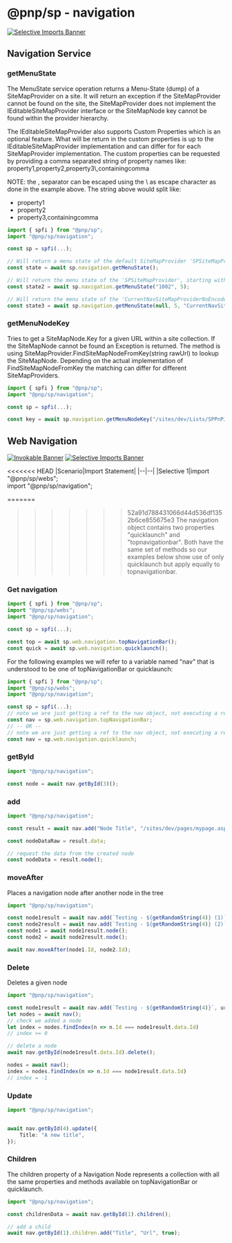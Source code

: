 # @pnp/sp - navigation

[![Selective Imports Banner](https://img.shields.io/badge/Selective%20Imports-informational.svg)](../concepts/selective-imports.md)  

## Navigation Service

### getMenuState

The MenuState service operation returns a Menu-State (dump) of a SiteMapProvider on a site. It will return an exception if the SiteMapProvider cannot be found on the site, the SiteMapProvider does not implement the IEditableSiteMapProvider interface or the SiteMapNode key cannot be found within the provider hierarchy.

The IEditableSiteMapProvider also supports Custom Properties which is an optional feature. What will be return in the custom properties is up to the IEditableSiteMapProvider implementation and can differ for for each SiteMapProvider implementation. The custom properties can be requested by providing a comma separated string of property names like: property1,property2,property3\\,containingcomma

NOTE: the , separator can be escaped using the \ as escape character as done in the example above. The string above would split like:

* property1
* property2
* property3,containingcomma

```TypeScript
import { spfi } from "@pnp/sp";
import "@pnp/sp/navigation";

const sp = spfi(...);

// Will return a menu state of the default SiteMapProvider 'SPSiteMapProvider' where the dump starts a the RootNode (within the site) with a depth of 10 levels.
const state = await sp.navigation.getMenuState();

// Will return the menu state of the 'SPSiteMapProvider', starting with the node with the key '1002' with a depth of 5
const state2 = await sp.navigation.getMenuState("1002", 5);

// Will return the menu state of the 'CurrentNavSiteMapProviderNoEncode' from the root node of the provider with a depth of 5
const state3 = await sp.navigation.getMenuState(null, 5, "CurrentNavSiteMapProviderNoEncode");
```

### getMenuNodeKey

Tries to get a SiteMapNode.Key for a given URL within a site collection. If the SiteMapNode cannot be found an Exception is returned. The method is using SiteMapProvider.FindSiteMapNodeFromKey(string rawUrl) to lookup the SiteMapNode. Depending on the actual implementation of FindSiteMapNodeFromKey the matching can differ for different SiteMapProviders.

```TypeScript
import { spfi } from "@pnp/sp";
import "@pnp/sp/navigation";

const sp = spfi(...);

const key = await sp.navigation.getMenuNodeKey("/sites/dev/Lists/SPPnPJSExampleList/AllItems.aspx");
```

## Web Navigation

[![Invokable Banner](https://img.shields.io/badge/Invokable-informational.svg)](../concepts/invokable.md) [![Selective Imports Banner](https://img.shields.io/badge/Selective%20Imports-informational.svg)](../concepts/selective-imports.md)  

<<<<<<< HEAD
|Scenario|Import Statement|
|--|--|
|Selective 1|import "@pnp/sp/webs";<br />import "@pnp/sp/navigation";

=======
>>>>>>> 52a91d788431066d44d536df1352b6ce855675e3
The navigation object contains two properties "quicklaunch" and "topnavigationbar". Both have the same set of methods so our examples below show use of only quicklaunch but apply equally to topnavigationbar.

### Get navigation

```TypeScript
import { spfi } from "@pnp/sp";
import "@pnp/sp/webs";
import "@pnp/sp/navigation";

const sp = spfi(...);

const top = await sp.web.navigation.topNavigationBar();
const quick = await sp.web.navigation.quicklaunch();
```

For the following examples we will refer to a variable named "nav" that is understood to be one of topNavigationBar or quicklaunch:

```TypeScript
import { spfi } from "@pnp/sp";
import "@pnp/sp/webs";
import "@pnp/sp/navigation";

const sp = spfi(...);
// note we are just getting a ref to the nav object, not executing a request
const nav = sp.web.navigation.topNavigationBar;
// -- OR -- 
// note we are just getting a ref to the nav object, not executing a request
const nav = sp.web.navigation.quicklaunch;
```

### getById

```TypeScript
import "@pnp/sp/navigation";

const node = await nav.getById(3)();
```

### add

```TypeScript
import "@pnp/sp/navigation";

const result = await nav.add("Node Title", "/sites/dev/pages/mypage.aspx", true);

const nodeDataRaw = result.data;

// request the data from the created node
const nodeData = result.node();
```

### moveAfter

Places a navigation node after another node in the tree

```TypeScript
import "@pnp/sp/navigation";

const node1result = await nav.add(`Testing - ${getRandomString(4)} (1)`, url, true);
const node2result = await nav.add(`Testing - ${getRandomString(4)} (2)`, url, true);
const node1 = await node1result.node();
const node2 = await node2result.node();

await nav.moveAfter(node1.Id, node2.Id);
```

### Delete

Deletes a given node

```TypeScript
import "@pnp/sp/navigation";

const node1result = await nav.add(`Testing - ${getRandomString(4)}`, url, true);
let nodes = await nav();
// check we added a node
let index = nodes.findIndex(n => n.Id === node1result.data.Id)
// index >= 0

// delete a node
await nav.getById(node1result.data.Id).delete();

nodes = await nav();
index = nodes.findIndex(n => n.Id === node1result.data.Id)
// index = -1
```

### Update

```TypeScript
import "@pnp/sp/navigation";


await nav.getById(4).update({
    Title: "A new title",
});
```

### Children

The children property of a Navigation Node represents a collection with all the same properties and methods available on topNavigationBar or quicklaunch.

```TypeScript
import "@pnp/sp/navigation";

const childrenData = await nav.getById(1).children();

// add a child
await nav.getById(1).children.add("Title", "Url", true);
```
